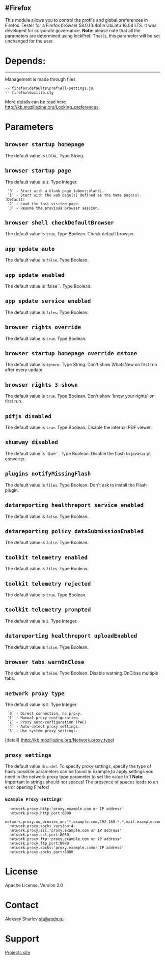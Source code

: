 
#Firefox
-------

This module allows you to control the profile and global preferences in Firefox. Tester for a Firefox browser 58.0.1(64b)in Ubuntu 16.04 LTS. It was developed for corporate governance.
**Note**: please note that all the parameters are determined using lockPref. That is, this parameter will be set unchanged for the user.

# Depends:
-------
 
Management is made through files 
```
-- firefox\defaults\pref\all-settings.js 
-- firefox\mozilla.cfg 
```
More details can be read here http://kb.mozillazine.org/Locking_preferences.


# Parameters

## `browser startup homepage`
The default value is `LOCAL`. Type String.

## `browser startup page`
The default value is `1`. Type Integer.
```
 `0` - Start with a blank page (about:blank).
 `1` - Start with the web page(s) defined as the home page(s). (Default) 
 `2` - Load the last visited page.
 `3` - Resume the previous browser session.
```

## `browser shell checkDefaultBrowser`
The default value is `true`. Type Boolean. Check default browser.

## `app update auto`
The default value is `false`. Type Boolean.

## `app update enabled`
The default value is `false``. Type Boolean.

## `app update service enabled`
The default value is `files`. Type Boolean.

## `browser rights override`
The default value is `true`. Type Boolean.

## `browser startup homepage override mstone`
The default value is `ignore`. Type String. Don't show WhatsNew on first run after every update.

## `browser rights 3 shown` 
The default value is `true`. Type Boolean. Don't show 'know your rights' on first run.

## `pdfjs disabled`
The default value is `true`. Type Boolean. Disable the internal PDF viewer.

## `shumway disabled`
The default value is `true``. Type Boolean. Disable the flash to javascript converter.

## `plugins notifyMissingFlash`
The default value is `files`. Type Boolean. Don't ask to install the Flash plugin.

## `datareporting healthreport service enabled`
The default value is `false`. Type Boolean.

## `datareporting policy dataSubmissionEnabled`
The default value is `false`. Type Boolean.

## `toolkit telemetry enabled`
The default value is `files`. Type Boolean.

## `toolkit telemetry rejected`
The default value is `true`. Type Boolean.

## `toolkit telemetry prompted`
The default value is `2`. Type Integer.

## `datareporting healthreport uploadEnabled`
The default value is `false`. Type Boolean.

## `browser tabs warnOnClose`
The default value is `false`. Type Boolean. Disable warning OnClose multiple tabs.

## `network proxy type`
The default value is `5`. Type Integer. 
```
 `0` - Direct connection, no proxy.
 `1` - Manual proxy configuration.
 `2` - Proxy auto-configuration (PAC)
 `4` - Auto-detect proxy settings.
 `5` - Use system proxy settings.
```
[detail] (http://kb.mozillazine.org/Network.proxy.type)

## `proxy settings`
The default value is `undef`. To specify proxy settings, specify the type of hash. possible parameters can be found in Example,to apply settings you need in the network proxy type parameter to set the value to 1 
**Note**: Important in strings should not spaces! The presence of spaces leads to an error opening Firefox!

### `Example Proxy settings`
```
  network.proxy.http:'proxy.example.com or IP address'
  network.proxy.http_port:8080
  network.proxy.no_proxies_on:'*.example.com,192.168.*.*,mail.example.com' 
  network.proxy.socks_version:4
  network.proxy.ssl:'proxy.example.com or IP address'
  network.proxy.ssl_port:8080,
  network.proxy.ftp:'proxy.example.com or IP address'
  network.proxy.ftp_port:8080
  network.proxy.socks:'proxy.example.comor IP address'
  network.proxy.socks_port:8080
```


# License

Apache License, Version 2.0

# Contact

Aleksey Shurlov sh@apdn.ru

# Support


 [Projects site](https://github.com/alex-shu/puppet-firefox)
 
